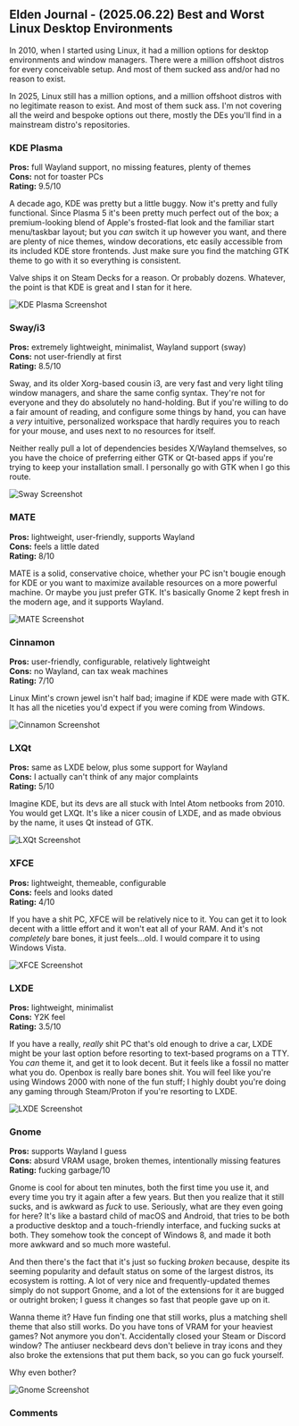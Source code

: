 ## Elden Journal - (2025.06.22) Best and Worst Linux Desktop Environments
In 2010, when I started using Linux, it had a million options for desktop
environments and window managers. There were a million offshoot distros for
every conceivable setup. And most of them sucked ass and/or had no reason to
exist.

In 2025, Linux still has a million options, and a million offshoot distros with
no legitimate reason to exist. And most of them suck ass. I'm not covering all
the weird and bespoke options out there, mostly the DEs you'll find in a
mainstream distro's repositories.

### KDE Plasma
**Pros:** full Wayland support, no missing features, plenty of themes</br>
**Cons:** not for toaster PCs </br>
**Rating:** 9.5/10

A decade ago, KDE was pretty but a little buggy. Now it's pretty and fully
functional. Since Plasma 5 it's been pretty much perfect out of the box; a
premium-looking blend of Apple's frosted-flat look and the familiar start
menu/taskbar layout; but you *can* switch it up however you want, and there are
plenty of nice themes, window decorations, etc easily accessible from its
included KDE store frontends. Just make sure you find the matching GTK theme to
go with it so everything is consistent.

Valve ships it on Steam Decks for a reason. Or probably dozens. Whatever, the
point is that KDE is great and I stan for it here.

![KDE Plasma Screenshot](/img/linux-desktops/kde.png)

### Sway/i3
**Pros:** extremely lightweight, minimalist, Wayland support (sway)</br>
**Cons:** not user-friendly at first </br>
**Rating:** 8.5/10

Sway, and its older Xorg-based cousin i3, are very fast and very light tiling
window managers, and share the same config syntax. They're not for everyone and
they do absolutely no hand-holding. But if you're willing to do a fair amount
of reading, and configure some things by hand, you can have a *very* intuitive,
personalized workspace that hardly requires you to reach for your mouse, and
uses next to no resources for itself.

Neither really pull a lot of dependencies besides X/Wayland themselves, so you
have the choice of preferring either GTK or Qt-based apps if you're trying to
keep your installation small. I personally go with GTK when I go this route.

![Sway Screenshot](/img/linux-desktops/sway.png)

### MATE
**Pros:** lightweight, user-friendly, supports Wayland </br>
**Cons:** feels a little dated </br>
**Rating:** 8/10

MATE is a solid, conservative choice, whether your PC isn't bougie enough for
KDE or you want to maximize available resources on a more powerful machine. Or
maybe you just prefer GTK. It's basically Gnome 2 kept fresh in the modern age,
and it supports Wayland.

![MATE Screenshot](/img/linux-desktops/mate.png)

### Cinnamon
**Pros:** user-friendly, configurable, relatively lightweight </br>
**Cons:** no Wayland, can tax weak machines </br>
**Rating:** 7/10

Linux Mint's crown jewel isn't half bad; imagine if KDE were made with GTK. It
has all the niceties you'd expect if you were coming from Windows.

![Cinnamon Screenshot](/img/linux-desktops/cinnamon.jpg)

### LXQt
**Pros:** same as LXDE below, plus some support for Wayland </br>
**Cons:** I actually can't think of any major complaints </br>
**Rating:** 5/10

Imagine KDE, but its devs are all stuck with Intel Atom netbooks from 2010. You
would get LXQt. It's like a nicer cousin of LXDE, and as made obvious by the
name, it uses Qt instead of GTK.

![LXQt Screenshot](/img/linux-desktops/lxqt.png)

### XFCE
**Pros:** lightweight, themeable, configurable </br>
**Cons:** feels and looks dated </br>
**Rating:** 4/10

If you have a shit PC, XFCE will be relatively nice to it. You can get it to
look decent with a little effort and it won't eat all of your RAM. And it's not
*completely* bare bones, it just feels...old. I would compare it to using
Windows Vista.

![XFCE Screenshot](/img/linux-desktops/xfce.png)

### LXDE
**Pros:** lightweight, minimalist </br>
**Cons:** Y2K feel </br>
**Rating:** 3.5/10

If you have a really, *really* shit PC that's old enough to drive a car, LXDE
might be your last option before resorting to text-based programs on a TTY. You
*can* theme it, and get it to look decent. But it feels like a fossil no matter
what you do. Openbox is really bare bones shit. You will feel like you're using
Windows 2000 with none of the fun stuff; I highly doubt you're doing any gaming
through Steam/Proton if you're resorting to LXDE.

![LXDE Screenshot](/img/linux-desktops/lxde.png)

### Gnome
**Pros:** supports Wayland I guess </br>
**Cons:** absurd VRAM usage, broken themes, intentionally missing features </br>
**Rating:** fucking garbage/10

Gnome is cool for about ten minutes, both the first time you use it, and every
time you try it again after a few years. But then you realize that it still
sucks, and is awkward as *fuck* to use. Seriously, what are they even going for
here? It's like a bastard child of macOS and Android, that tries to be both a
productive desktop and a touch-friendly interface, and fucking sucks at both.
They somehow took the concept of Windows 8, and made it both more awkward and
so much more wasteful.

And then there's the fact that it's just so fucking *broken* because, despite
its seeming popularity and default status on some of the largest distros, its
ecosystem is rotting. A lot of very nice and frequently-updated themes simply
do not support Gnome, and a lot of the extensions for it are bugged or outright
broken; I guess it changes so fast that people gave up on it.

Wanna theme it? Have fun finding one that still works, plus a matching shell
theme that also still works. Do you have tons of VRAM for your heaviest games?
Not anymore you don't. Accidentally closed your Steam or Discord window? The
antiuser neckbeard devs don't believe in tray icons and they also broke the
extensions that put them back, so you can go fuck yourself.

Why even bother?

![Gnome Screenshot](/img/linux-desktops/gnome.png)

### Comments
